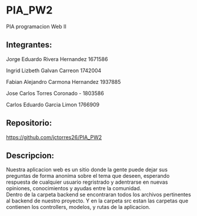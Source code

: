 # PIA_PW2
 PIA programacion Web II

 ## Integrantes:
Jorge Eduardo Rivera Hernandez 1671586

Ingrid Lizbeth Galvan Carreon 1742004

Fabian Alejandro Carmona Hernandez 1937885

Jose Carlos Torres Coronado - 1803586

Carlos Eduardo Garcia Limon 1766909

## Repositorio: 
https://github.com/jctorres26/PIA_PW2

## Descripcion:
Nuestra aplicacion web es un sitio donde la gente puede dejar sus preguntas de forma anonima sobre el tema que deseen, esperando respuesta
de cualquier usuario regristrado y adentrarse en nuevas opiniones, conocimientos y ayudas entre la comunidad.  
Dentro de la carpeta backend se encontraran todos los archivos pertinentes al backend de nuestro proyecto. 
Y en la carpeta src estan las carpetas que contienen los controllers, modelos, y rutas de la aplicacion.